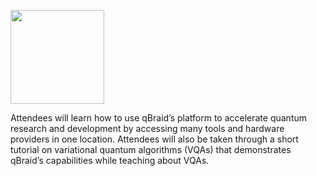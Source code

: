 [<img src="https://qbraid-static.s3.amazonaws.com/logos/Launch_on_qBraid_white.png" width="150">](https://account.qbraid.com?gitHubUrl=https://github.com/qBraid/IEEE_QCE23_qBraid_Tutorial.git)

Attendees will learn how to use qBraid’s platform to accelerate quantum research and development by accessing many tools and hardware providers in one location. Attendees will also be taken through a short tutorial on variational quantum algorithms (VQAs) that demonstrates qBraid’s capabilities while teaching about VQAs. 
